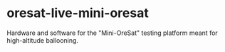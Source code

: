 # oresat-live-mini-oresat
Hardware and software for the "Mini-OreSat" testing platform meant for high-altitude ballooning.
